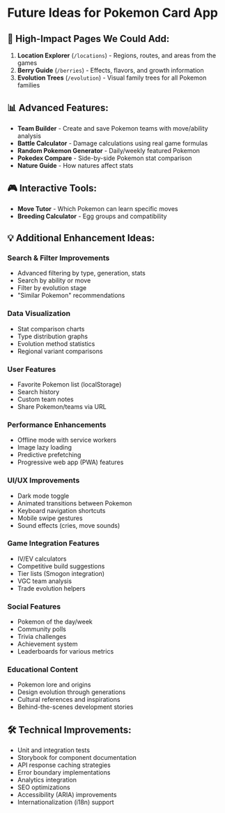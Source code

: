 # Future Ideas for Pokemon Card App

## 🎯 High-Impact Pages We Could Add:

1. **Location Explorer** (`/locations`) - Regions, routes, and areas from the games
2. **Berry Guide** (`/berries`) - Effects, flavors, and growth information
3. **Evolution Trees** (`/evolution`) - Visual family trees for all Pokemon families

## 📊 Advanced Features:
- **Team Builder** - Create and save Pokemon teams with move/ability analysis
- **Battle Calculator** - Damage calculations using real game formulas
- **Random Pokemon Generator** - Daily/weekly featured Pokemon
- **Pokedex Compare** - Side-by-side Pokemon stat comparison
- **Nature Guide** - How natures affect stats

## 🎮 Interactive Tools:
- **Move Tutor** - Which Pokemon can learn specific moves
- **Breeding Calculator** - Egg groups and compatibility

## 💡 Additional Enhancement Ideas:

### Search & Filter Improvements
- Advanced filtering by type, generation, stats
- Search by ability or move
- Filter by evolution stage
- "Similar Pokemon" recommendations

### Data Visualization
- Stat comparison charts
- Type distribution graphs
- Evolution method statistics
- Regional variant comparisons

### User Features
- Favorite Pokemon list (localStorage)
- Search history
- Custom team notes
- Share Pokemon/teams via URL

### Performance Enhancements
- Offline mode with service workers
- Image lazy loading
- Predictive prefetching
- Progressive web app (PWA) features

### UI/UX Improvements
- Dark mode toggle
- Animated transitions between Pokemon
- Keyboard navigation shortcuts
- Mobile swipe gestures
- Sound effects (cries, move sounds)

### Game Integration Features
- IV/EV calculators
- Competitive build suggestions
- Tier lists (Smogon integration)
- VGC team analysis
- Trade evolution helpers

### Social Features
- Pokemon of the day/week
- Community polls
- Trivia challenges
- Achievement system
- Leaderboards for various metrics

### Educational Content
- Pokemon lore and origins
- Design evolution through generations
- Cultural references and inspirations
- Behind-the-scenes development stories

## 🛠️ Technical Improvements:
- Unit and integration tests
- Storybook for component documentation
- API response caching strategies
- Error boundary implementations
- Analytics integration
- SEO optimizations
- Accessibility (ARIA) improvements
- Internationalization (i18n) support